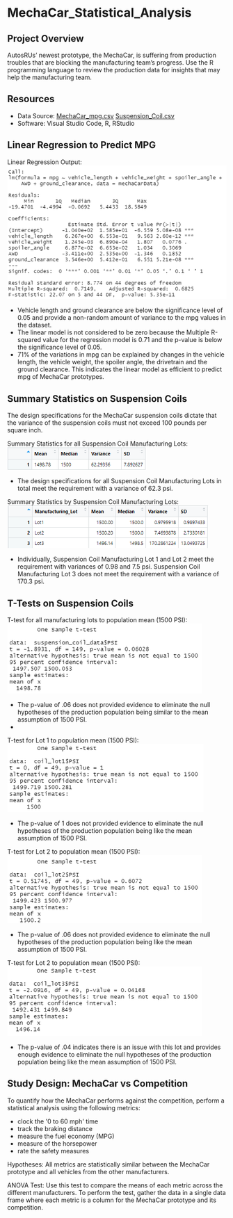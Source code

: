 # MechaCar_Statistical_Analysis

## Project Overview
AutosRUs’ newest prototype, the MechaCar, is suffering from production troubles that are blocking the manufacturing team’s progress. Use the R programming language to review the production data for insights that may help the manufacturing team.

## Resources
 - Data Source: [MechaCar_mpg.csv](https://github.com/LLeyva-bot/MechaCar_Statistical_Analysis/blob/main/Resources/MechaCar_mpg.csv) [Suspension_Coil.csv](https://github.com/LLeyva-bot/MechaCar_Statistical_Analysis/blob/main/Resources/Suspension_Coil.csv)
 - Software: Visual Studio Code, R, RStudio

## Linear Regression to Predict MPG
Linear Regression Output:
![Linear Regression Output](https://github.com/LLeyva-bot/MechaCar_Statistical_Analysis/blob/main/Images/Fig1.png)

 - Vehicle length and ground clearance are below the significance level of 0.05 and provide a non-random amount of variance to the mpg values in the dataset.
 - The linear model is not considered to be zero because the Multiple R-squared value for the regression model is 0.71 and the p-value is below the significance level of 0.05.
 - 71% of the variations in mpg can be explained by changes in the vehicle length, the vehicle weight, the spoiler angle, the drivetrain and the ground clearance. This indicates the linear model as efficient to predict mpg of MechaCar prototypes.

## Summary Statistics on Suspension Coils
The design specifications for the MechaCar suspension coils dictate that the variance of the suspension coils must not exceed 100 pounds per square inch.

Summary Statistics for all Suspension Coil Manufacturing Lots:
![Statistics foa All Lots](https://github.com/LLeyva-bot/MechaCar_Statistical_Analysis/blob/main/Images/Fig2.png)
 - The design specifications for all Suspension Coil Manufacturing Lots in total meet the requirement with a variance of 62.3 psi.

Summary Statistics by Suspension Coil Manufacturing Lots:
![Statistics for Each Lot](https://github.com/LLeyva-bot/MechaCar_Statistical_Analysis/blob/main/Images/Fig3.png)
 - Individually, Suspension Coil Manufacturing Lot 1 and Lot 2 meet the requirement with variances of 0.98 and 7.5 psi. Suspension Coil Manufacturing Lot 3 does not meet the requirement with a variance of 170.3 psi.

## T-Tests on Suspension Coils

T-test for all manufacturing lots to population mean (1500 PSI):
![All](https://github.com/LLeyva-bot/MechaCar_Statistical_Analysis/blob/main/Images/Fig4.png)
 - The p-value of .06 does not provided evidence to eliminate the null hypotheses of the production population being similar to the mean assumption of 1500 PSI.
 - 
T-test for Lot 1 to population mean (1500 PSI):
![Lot1](https://github.com/LLeyva-bot/MechaCar_Statistical_Analysis/blob/main/Images/Fig5.png)
- The p-value of 1 does not provided evidence to eliminate the null hypotheses of the production population being like the mean assumption of 1500 PSI.

T-test for Lot 2 to population mean (1500 PSI):
![Lot2](https://github.com/LLeyva-bot/MechaCar_Statistical_Analysis/blob/main/Images/Fig6.png)
- The p-value of .06 does not provided evidence to eliminate the null hypotheses of the production population being like the mean assumption of 1500 PSI.

T-test for Lot 2 to population mean (1500 PSI):
![Lot3](https://github.com/LLeyva-bot/MechaCar_Statistical_Analysis/blob/main/Images/Fig7.png)
- The p-value of .04 indicates there is an issue with this lot and provides enough evidence to eliminate the null hypotheses of the production population being like the mean assumption of 1500 PSI.

## Study Design: MechaCar vs Competition
To quantify how the MechaCar performs against the competition, perform a statistical analysis using the following metrics:
 - clock the '0 to 60 mph' time
 - track the braking distance
 - measure the fuel economy (MPG)
 - measure of the horsepower
 - rate the safety measures

Hypotheses: All metrics are statistically similar between the MechaCar prototype and all vehicles from the other manufacturers.

ANOVA Test: Use this test to compare the means of each metric across the different manufacturers. To perform the test, gather the data in a single data frame where each metric is a column for the MechaCar prototype and its competition.
